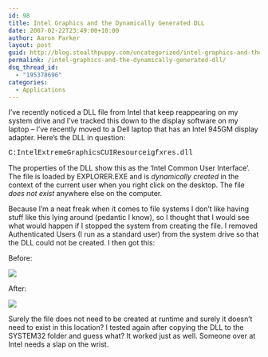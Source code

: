 ```yaml
---
id: 98
title: Intel Graphics and the Dynamically Generated DLL
date: 2007-02-22T23:49:00+10:00
author: Aaron Parker
layout: post
guid: http://blog.stealthpuppy.com/uncategorized/intel-graphics-and-the-dynamically-generated-dll
permalink: /intel-graphics-and-the-dynamically-generated-dll/
dsq_thread_id:
  - "195378696"
categories:
  - Applications
---
```

I&#8217;ve recently noticed a DLL file from Intel that keep reappearing on my system drive and I&#8217;ve tracked this down to the display software on my laptop &#8211; I&#8217;ve recently moved to a Dell laptop that has an Intel 945GM display adapter. Here&#8217;s the DLL in question:

<span style="font-family: Courier New">C:IntelExtremeGraphicsCUIResourceigfxres.dll </span>

The properties of the DLL show this as the &#8216;Intel Common User Interface&#8217;. The file is loaded by EXPLORER.EXE and is _dynamically created_ in the context of the current user when you right click on the desktop. The file _does not exist_ anywhere else on the computer.

Because I&#8217;m a neat freak when it comes to file systems I don&#8217;t like having stuff like this lying around (pedantic I know), so I thought that I would see what would happen if I stopped the system from creating the file. I removed Authenticated Users (I run as a standard user) from the system drive so that the DLL could not be created. I then got this:

Before:

<img border="0" src="http://stealthpuppy.com/wp-content/uploads/2007/02/1000.14.971.Intel3.png" /> 

After:

<img border="0" src="http://stealthpuppy.com/wp-content/uploads/2007/02/1000.14.972.Intel2.png" /> 

Surely the file does not need to be created at runtime and surely it doesn&#8217;t need to exist in this location? I tested again after copying the DLL to the SYSTEM32 folder and guess what? It worked just as well. Someone over at Intel needs a slap on the wrist.